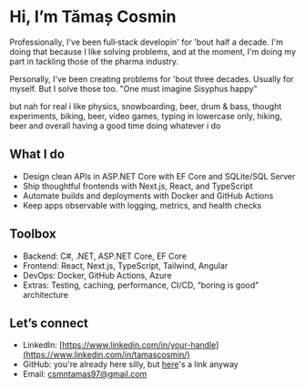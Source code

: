 # Hi, I’m Tămaș Cosmin

Professionally, I've been full‑stack developin' for 'bout half a decade. I'm doing that because I like solving problems, and at the moment, I'm doing my part in tackling those of the pharma industry.

Personally, I've been creating problems for 'bout three decades. Usually for myself. But I solve those too. "One must imagine Sisyphus happy"

but nah for real i like physics, snowboarding, beer, drum & bass, thought experiments, biking, beer, video games, typing in lowercase only, hiking, beer and overall having a good time doing whatever i do

## What I do
- Design clean APIs in ASP.NET Core with EF Core and SQLite/SQL Server
- Ship thoughtful frontends with Next.js, React, and TypeScript
- Automate builds and deployments with Docker and GitHub Actions
- Keep apps observable with logging, metrics, and health checks

## Toolbox
- Backend: C#, .NET, ASP.NET Core, EF Core
- Frontend: React, Next.js, TypeScript, Tailwind, Angular
- DevOps: Docker, GitHub Actions, Azure
- Extras: Testing, caching, performance, CI/CD, “boring is good” architecture

## Let’s connect
- LinkedIn: [https://www.linkedin.com/in/your-handle](https://www.linkedin.com/in/tamascosmin/)
- GitHub: you're already here silly, but [here](https://github.com/CsmnTms/)'s a link anyway
- Email: csmntamas97@gmail.com
